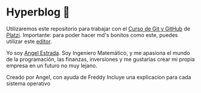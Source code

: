 # Hyperblog :blue_heart:

Utilizaremos este repositorio para trabajar con el [Curso de Git y GitHub](https://platzi.com/cursos/git-github/ "Curso de Git y GitHub") de [Platzi](https://platzi.com/ "Platzi").
Importante: para poder hacer md's bonitos como este, puedes
utilizar este [editor](https://pandao.github.io/editor.md/en.html "editor").

Yo soy [Angel Estrada](https://www.linkedin.com/in/angel-armando-estrada-engallo-6a9639169/ "Angel Estrada").
Soy Ingeniero Matemático, y me apasiona el mundo de la programación, las finanzas, inversiones y me gustarías crear mi propia empresa en un futuro no muy lejano.

Creado por Angel, con ayuda de Freddy
Incluye una explicacion para cada sistema operativo